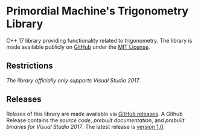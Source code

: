 # Primordial Machine's Trigonometry Library
C++ 17 library providing functionality related to trigonometry.
The library is made available publicly on [GitHub](https://github.com/primordialmachine/trigonometry) under the [MIT License](https://github.com/primordialmachine/trigonometry/blob/master/LICENSE).

## Restrictions
*The library officially only supports Visual Studio 2017.*

## Releases
Relases of this library are made available via [GitHub releases](https://github.com/primordialmachine/trigonometry/releases/). A Github Release contains the *source code*, *prebuilt documentation*, and *prebuilt binaries for Visual Studio 2017*. The latest release is [version 1.0](https://github.com/primordialmachine/trigonometry/releases/latest).
